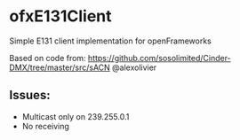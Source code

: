 # ofxE131Client
Simple E131 client implementation for openFrameworks

Based on code from: https://github.com/sosolimited/Cinder-DMX/tree/master/src/sACN @alexolivier

## Issues:
- Multicast only on 239.255.0.1
- No receiving
